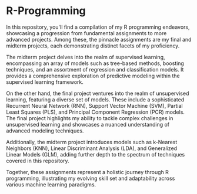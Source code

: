 # R-Programming

In this repository, you'll find a compilation of my R programming endeavors, showcasing a progression from fundamental assignments to more advanced projects. Among these, the pinnacle assignments are my final and midterm projects, each demonstrating distinct facets of my proficiency.

The midterm project delves into the realm of supervised learning, encompassing an array of models such as tree-based methods, boosting techniques, and an assortment of regression and classification models. It provides a comprehensive exploration of predictive modeling within the supervised learning framework.

On the other hand, the final project ventures into the realm of unsupervised learning, featuring a diverse set of models. These include a sophisticated Recurrent Neural Network (RNN), Support Vector Machine (SVM), Partial Least Squares (PLS), and Principal Component Regression (PCR) models. The final project highlights my ability to tackle complex challenges in unsupervised learning and showcases a nuanced understanding of advanced modeling techniques.

Additionally, the midterm project introduces models such as k-Nearest Neighbors (KNN), Linear Discriminant Analysis (LDA), and Generalized Linear Models (GLM), adding further depth to the spectrum of techniques covered in this repository.

Together, these assignments represent a holistic journey through R programming, illustrating my evolving skill set and adaptability across various machine learning paradigms.

